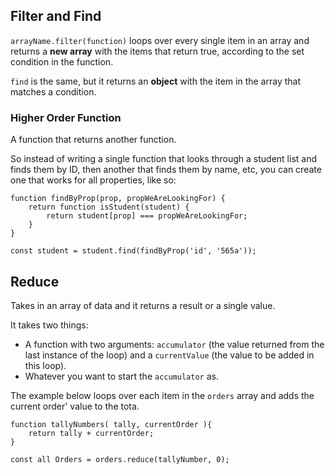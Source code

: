 ## Filter and Find
`arrayName.filter(function)` loops over every single item in an array and returns a **new array** with the items that return true, according to the set condition in the function.

`find` is the same, but it returns an **object** with the item in the array that matches a condition. 

### Higher Order Function
A function that returns another function. 

So instead of writing a single function that looks through a student list and finds them by ID, then another that finds them by name, etc, you can create one that works for all properties, like so: 
```
function findByProp(prop, propWeAreLookingFor) {
    return function isStudent(student) {
        return student[prop] === propWeAreLookingFor;
    }
}

const student = student.find(findByProp('id', '565a'));
```

## Reduce
Takes in an array of data and it returns a result or a single value.

It takes two things:
- A  function with two arguments: `accumulator` (the value returned from the last instance of the loop) and a `currentValue` (the value to be added in this loop).
- Whatever you want to start the `accumulator` as. 

The example below loops over each item in the `orders` array and adds the current order' value to the tota.

```
function tallyNumbers( tally, currentOrder ){
    return tally + currentOrder;
}

const all Orders = orders.reduce(tallyNumber, 0);